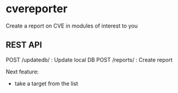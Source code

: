 # cvereporter
Create a report on CVE in modules of interest to you

## REST API

POST    /updatedb/  : Update local DB
POST    /reports/   : Create report

Next feature:
- take a target from the list
